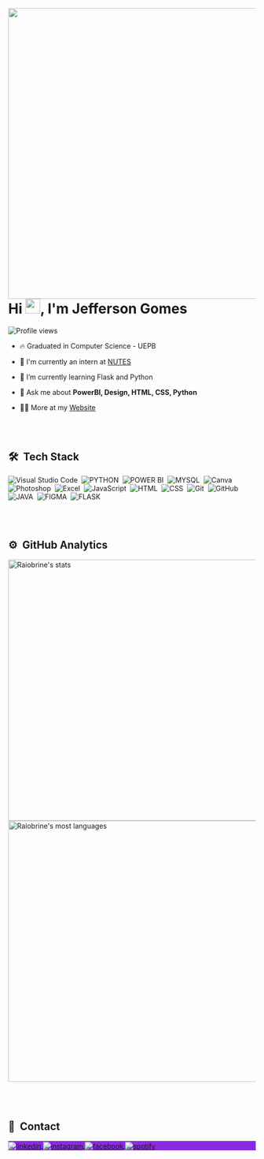 <img align="right" height="590em" src="https://raw.githubusercontent.com/gist/Raiobrine/2a84fd470bef9a171dda45b22c578f41/raw/8c78dc0e2f7c68ef83eb7ce74a4fb8109465bd81/githubcard.svg"/>
<h1 align="left">Hi <img src="https://raw.githubusercontent.com/kaueMarques/kaueMarques/master/hi.gif" height="30px">, I'm Jefferson Gomes</h1>
<p align="left"> <img src="https://komarev.com/ghpvc/?username=Raiobrine&color=blueviolet" alt="Profile views" /> </p>

- 🔥 Graduated in Computer Science - UEPB

- 🔭 I'm currently an intern at [NUTES](https://nutes.uepb.edu.br/)

- 🌱 I’m currently learning Flask and Python

- 💬 Ask me about **PowerBI, Design, HTML, CSS, Python**

- 👨‍💻 More at my [Website](https://portfolio-jefferson.w3spaces.com)

<br><br>

## 🛠 &nbsp;Tech Stack

![Visual Studio Code](https://img.shields.io/badge/-Visual%20Studio%20Code-05122A?style=plastic&logo=visual-studio-code&logoColor=007ACC)&nbsp;
![PYTHON](https://img.shields.io/badge/-Python-05122A?style=plastic&logo=python)&nbsp;
![POWER BI](https://img.shields.io/badge/-Power%20BI-05122A?style=plastic&logo=power%20bi)&nbsp;
![MYSQL](https://img.shields.io/badge/-MYSQL-05122A?style=plastic&logo=mysql)&nbsp;
![Canva](https://img.shields.io/badge/-Canva-05122A?style=plastic&logo=canva)&nbsp;
![Photoshop](https://img.shields.io/badge/-Photoshop-05122A?style=plastic&logo=Adobe%20Photoshop)&nbsp;
![Excel](https://img.shields.io/badge/-Excel-05122A?style=plastic&logo=Microsoft%20Excel)&nbsp;
![JavaScript](https://img.shields.io/badge/-JavaScript-05122A?style=plastic&logo=javascript)&nbsp;
![HTML](https://img.shields.io/badge/-HTML-05122A?style=plastic&logo=HTML5)&nbsp;
![CSS](https://img.shields.io/badge/-CSS-05122A?style=plastic&logo=CSS3&logoColor=1572B6)&nbsp;
![Git](https://img.shields.io/badge/-Git-05122A?style=plastic&logo=git)&nbsp;
![GitHub](https://img.shields.io/badge/-GitHub-05122A?style=plastic&logo=github)&nbsp;
![JAVA](https://img.shields.io/badge/-Java-05122A?style=plastic&logo=java)&nbsp;
![FIGMA](https://img.shields.io/badge/-FIGMA-05122A?style=plastic&logo=figma)&nbsp;
![FLASK](https://img.shields.io/badge/-FLASK-05122A?style=plastic&logo=flask)&nbsp;

<br><br>

## ⚙️ &nbsp;GitHub Analytics

<p align="left">
<img width="530em" src="https://github-readme-stats.vercel.app/api?username=Raiobrine&show_icons=true&theme=ocean_dark" alt="Raiobrine's stats"/>
<img width="530em" src="https://github-readme-stats.vercel.app/api/top-langs/?username=Raiobrine&layout=compact&theme=ocean_dark" alt="Raiobrine's most languages"/>
</p>

<br><br>

## 💬 &nbsp;Contact

<p align="left" style="background:blueviolet">
<a href="https://www.linkedin.com/in/jefferson-gomes-raiobrine/" target="_blank">
  <img align="center" src="https://img.shields.io/badge/-Jefferson Gomes-05122A?style=flat&logo=linkedin" alt="linkedin"/>
</a>
<a href="https://www.instagram.com/jefftheson_/" target="_blank">
 <img align="center" src="https://img.shields.io/badge/-jefftheson_-05122A?style=flat&logo=instagram" alt="instagram"/>
</a>
<a href="https://www.facebook.com/jefferson.gomes.14473426" target="_blank">
 <img align="center" src="https://img.shields.io/badge/-Jefferson-05122A?style=flat&logo=facebook" alt="facebook"/>
</a>
</a>
<a href="https://open.spotify.com/user/raiobrine?si=bb433bc2c3ee40de" target="_blank">
 <img align="center" src="https://img.shields.io/badge/-Jefferson-05122A?style=flat&logo=spotify" alt="spotify"/>
</a>
</p>
